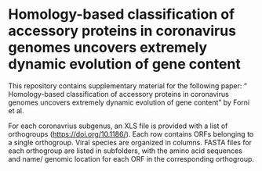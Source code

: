 # Homology-based classification of accessory proteins in coronavirus genomes uncovers extremely dynamic evolution of gene content


This repository contains supplementary material for the following paper: “ Homology-based classification of accessory proteins in coronavirus genomes uncovers extremely dynamic evolution of gene content” by Forni et al.

For each coronavrius subgenus, an XLS file is provided with a list of orthogroups (https://doi.org/10.1186/). Each row contains ORFs belonging to a single orthogroup. Viral species are organized in columns.
FASTA files for each orthogroup are listed in subfolders, with the amino acid sequences and name/ genomic location for each ORF in the corresponding orthogroup.
